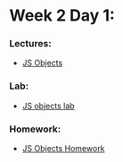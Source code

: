# Week 2 Day 1:

### Lectures:

- [JS Objects](JS_objects.md)

### Lab:

- [JS objects lab](https://git.generalassemb.ly/FEPIR-LOL-Saudi/lab_w02_d01_objects)

### Homework:

- [JS Objects Homework](https://git.generalassemb.ly/FEPIR-LOL-Saudi/homework_week2_day1_objects)

